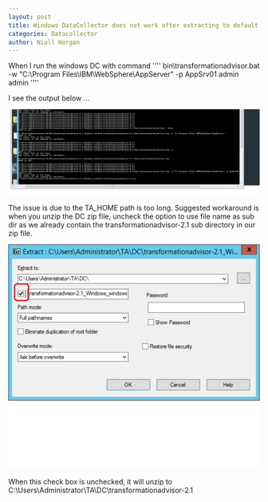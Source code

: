 ```yaml
---
layout: post
title: Windows DataCollector does not work after extracting to default path
categories: Datacollector
author: Niall Horgan
---
```


When I run the windows DC with command
''''
bin\transformationadvisor.bat -w "C:\Program Files\IBM\WebSphere\AppServer" -p AppSrv01 admin admin
''''

I see the output below ...

![pic1](win1.png)


The issue is due to the TA_HOME path is too long. Suggested workaround is when you unzip the DC zip file, uncheck the 
option to use file name as sub dir as we already contain the transformationadvisor-2.1 sub directory in our zip file.

![pic1](win2.png)

When this check box is unchecked, it will unzip to C:\Users\Administrator\TA\DC\transformationadvisor-2.1
